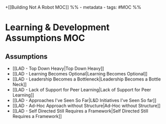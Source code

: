 +[[Building Not A Robot MOC]]
%% - metadata
	- tags:  #MOC %%
# Learning & Development Assumptions MOC

## Assumptions

- [[LAD - Top Down Heavy|Top Down Heavy]]
- [[LAD - Learning Becomes Optional|Learning Becomes Optional]]
- [[LAD - Leadership Becomes a Bottleneck|Leadership Becomes a Bottle Neck]]
- [[LAD - Lack of Support for Peer Learning|Lack of Support for Peer Learning]]
- [[LAD - Approaches I've Seen So Far|L&D Initiatives I've Seen So far]]
- [[LAD - Ad-Hoc Approach without Structure|Ad-Hoc without Structure]]
- [[LAD - Self Directed Still Requires a Framework|Self Directed Still Requires a Framework]]

